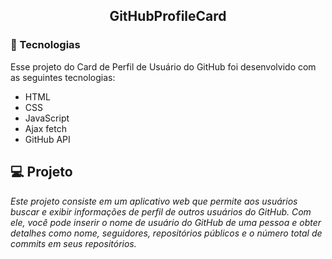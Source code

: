 
<h2 align="center">GitHubProfileCard</h2>

### 🚀 Tecnologias

Esse projeto do Card de Perfil de Usuário do GitHub foi desenvolvido com as seguintes tecnologias:

- HTML
- CSS
- JavaScript
- Ajax fetch
- GitHub API

## 💻 Projeto

<em>Este projeto consiste em um aplicativo web que permite aos usuários buscar e exibir informações de perfil de outros usuários do GitHub. Com ele, você pode inserir o nome de usuário do GitHub de uma pessoa e obter detalhes como nome, seguidores, repositórios públicos e o número total de commits em seus repositórios.</em>
